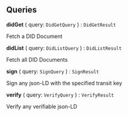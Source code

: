 

## Queries





  
<article>

**didGet** ( query: `DidGetQuery` ) : `DidGetResult` <br/> 

Fetch a DID Document

</article>
<article>

**didList** ( query: `DidListQuery` ) : `DidListResult` <br/> 

Fetch all DID Documents

</article>
<article>

**sign** ( query: `SignQuery` ) : `SignResult` <br/> 

Sign any json-LD with the specified transit key

</article>
<article>

**verify** ( query: `VerifyQuery` ) : `VerifyResult` <br/> 

Verify any verifiable json-LD

</article>

